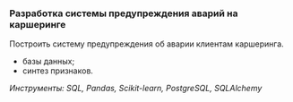 ### Разработка системы предупреждения аварий на каршеринге 
Построить систему предупреждения об аварии клиентам каршеринга.
- базы данных;
- синтез признаков.

*Инструменты: SQL, Pandas, Scikit-learn, PostgreSQL, SQLAlchemy*

